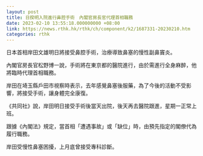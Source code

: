 ```yaml
---
layout: post
title: 日揆明入院進行鼻腔手術　內閣官房長官代理首相職務
date: 2023-02-10 13:55:18.000000000 +08:00
link: https://news.rthk.hk/rthk/ch/component/k2/1687331-20230210.htm
categories: rthk
---
```


日本首相岸田文雄明日將接受鼻腔手術，治療導致鼻塞的慢性副鼻竇炎。

內閣官房長官松野博一說，手術將在東京都的醫院進行，由於需進行全身麻醉，他將臨時代理首相職務。

岸田在埼玉縣戶田市視察時表示，去年感覺鼻塞後服藥，為了今後的活動不受影響，將接受手術，讓身體完全康復。

《共同社》說，岸田明日接受手術後當天出院，後天再去醫院跟進，星期一正常上班。

跟據《內閣法》規定，當首相「遭遇事故」或「缺位」時，由預先指定的閣僚代為履行職務。

岸田受慢性鼻塞困擾，上月底曾接受專科診斷。
